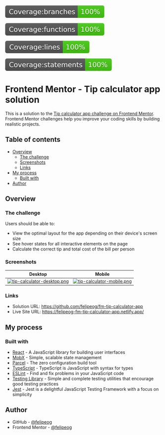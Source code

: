![Branches](./coverage/badge-branches.svg)

![Functions](./coverage/badge-functions.svg)

![Lines](./coverage/badge-lines.svg)

![Statements](./coverage/badge-statements.svg)

# Frontend Mentor - Tip calculator app solution

This is a solution to the [Tip calculator app challenge on Frontend Mentor](https://www.frontendmentor.io/challenges/tip-calculator-app-ugJNGbJUX). Frontend Mentor challenges help you improve your coding skills by building realistic projects.

## Table of contents

- [Overview](#overview)
  - [The challenge](#the-challenge)
  - [Screenshots](#screenshots)
  - [Links](#links)
- [My process](#my-process)
  - [Built with](#built-with)
- [Author](#author)

## Overview

### The challenge

Users should be able to:

- View the optimal layout for the app depending on their device's screen size
- See hover states for all interactive elements on the page
- Calculate the correct tip and total cost of the bill per person

### Screenshots

| Desktop | Mobile |
| --- | --- |
| [![tip-calculator-desktop.png](https://i.postimg.cc/J09jmWfL/tip-calculator-desktop.png)](https://postimg.cc/y3yDX26Q) | [![tip-calculator-mobile.png](https://i.postimg.cc/cCKfVJ5h/tip-calculator-mobile.png)](https://postimg.cc/LgpqPmSg) |

### Links

- Solution URL: https://github.com/felipeog/fm-tip-calculator-app
- Live Site URL: https://felipeog-fm-tip-calculator-app.netlify.app/

## My process

### Built with

- [React](https://reactjs.org/) - A JavaScript library for building user interfaces
- [MobX](https://mobx.js.org/) - Simple, scalable state management
- [Parcel](https://parceljs.org/) - The zero configuration build tool
- [TypeScript](https://www.typescriptlang.org/) - TypeScript is JavaScript with syntax for types
- [ESLint](https://eslint.org/) - Find and fix problems in your JavaScript code
- [Testing Library](https://testing-library.com/) - Simple and complete testing utilities that encourage good testing practices
- [Jest](https://jestjs.io) - Jest is a delightful JavaScript Testing Framework with a focus on simplicity

## Author

- GitHub - [@felipeog](https://github.com/felipeog)
- Frontend Mentor - [@felipeog](https://www.frontendmentor.io/profile/felipeog)
